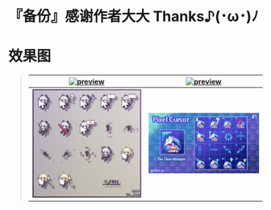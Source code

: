 # 『备份』感谢作者大大 Thanks♪(･ω･)ﾉ

# 效果图

> | <a href="https://x.com/O__dAng">![preview](https://img.shields.io/badge/%E6%8E%A8%E7%89%B9-O__dAng-555555?style=flat-square&logo=x)</a> | <a href="https://x.com/hant_art">![preview](https://img.shields.io/badge/%E6%8E%A8%E7%89%B9-hant_art-555555?style=flat-square&logo=x)</a> |
> |:---------------------------------------------------------------------------------------------------------------------------------------:|:-----------------------------------------------------------------------------------------------------------------------------------------:|
> |                                                      ![preview](./images/Zani.gif)                                                      |                                                   ![preview](./images/Shorekeeper.gif)                                                    |
